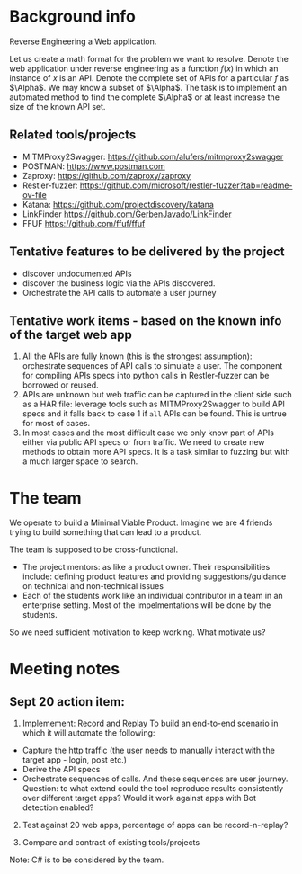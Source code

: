 # Background info 
Reverse Engineering a Web application. 

Let us create a math format for the problem we want to resolve. Denote the web application under reverse engineering as a function $f(x)$ in which an instance of $x$ is an API. Denote the complete set of APIs for a particular $f$ as $\Alpha$. We may know a subset of $\Alpha$. The task is to implement an automated method to  find the complete $\Alpha$ or at least increase the size of the known API set. 

## Related tools/projects
- MITMProxy2Swagger: https://github.com/alufers/mitmproxy2swagger 
- POSTMAN: https://www.postman.com
- Zaproxy: https://github.com/zaproxy/zaproxy
- Restler-fuzzer: https://github.com/microsoft/restler-fuzzer?tab=readme-ov-file
- Katana: https://github.com/projectdiscovery/katana
- LinkFinder https://github.com/GerbenJavado/LinkFinder
- FFUF https://github.com/ffuf/ffuf

## Tentative features to be delivered by the project
- discover undocumented APIs
- discover the business logic via the APIs discovered.
- Orchestrate the API calls to automate a user journey

## Tentative work items - based on the known info of the target web app
1. All the APIs are fully known (this is the strongest assumption): orchestrate sequences of API calls to simulate a user. The component for compiling APIs specs into python calls in Restler-fuzzer can be borrowed or reused.
2. APIs are unknown but web traffic can be captured in the client side such as a HAR file: leverage tools such as MITMProxy2Swagger to build API specs and it falls back to case 1 if ```all``` APIs can be found. This is untrue for most of cases.
3. In most cases and the most difficult case we only know part of APIs either via public API specs or from traffic. We need to create new methods to obtain more API specs. It is a task similar to fuzzing but with a much larger space to search. 

# The team
We operate to build a Minimal Viable Product. Imagine we are 4 friends trying to build something that can lead to a product. 

The team is supposed to be cross-functional. 
- The project mentors: as like a product owner. Their responsibilities include: defining product features and providing suggestions/guidance on technical and non-technical issues
- Each of the students work like an individual contributor in a team in an enterprise setting. Most of the impelmentations will be done by the students.

So we need sufficient motivation to keep working.
What motivate us? 

# Meeting notes
## Sept 20 action item:
1. Implemement: Record and Replay
To build an end-to-end scenario in which it will automate the following: 
- Capture the http traffic (the user needs to manually interact with the target app - login, post etc.)
- Derive the API specs
- Orchestrate sequences of calls. And these sequences are user journey. 
Question: to what extend could the tool reproduce results consistently over different target apps? Would it work against apps with Bot detection enabled? 

2. Test against 20 web apps, percentage of apps can be record-n-replay? 

3. Compare and contrast of existing tools/projects

Note: C# is to be considered by the team. 

